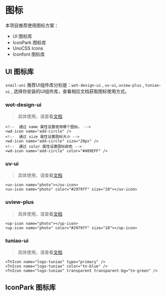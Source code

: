 # 图标
本项目推荐使用图标方案：
- UI 图标库
- IconPark 图标库
- UnoCSS Icons
- Iconfont 图标库
## UI 图标库
`snail-uni` 推荐UI组件库分别是：`wot-design-ui` ,  `uv-ui`, `uview-plus` ,  `tuniao-ui` , 选择你安装的UI组件库，查看相应文档获取图标使用方式。

###  wot-design-ui
> 具体使用，请查看[文档](https://wot-design-uni.pages.dev/component/icon.html)


```vue
<!--  通过 name 属性设置使用哪个图标。 -->
<wd-icon name="add-circle" />
<!--  通过 size 属性设置图标大小 -->
<wd-icon name="add-circle" size="20px" />
<!--  通过 color 属性设置图标颜色 -->
<wd-icon name="add-circle" color="#409EFF" />
```

### uv-ui
> 具体使用，请查看[文档](https://www.uvui.cn/components/icon.html)

```vue
<uv-icon name="photo"></uv-icon>
<uv-icon name="photo" color="#2979ff" size="28"></uv-icon>
```
### uview-plus
> 具体使用，请查看[文档](https://uiadmin.net/uview-plus/components/icon.html)

```vue
<up-icon name="photo"></up-icon>
<up-icon name="photo" color="#2979ff" size="28"></up-icon>
```
### tuniao-ui
> 具体使用，请查看[文档](https://vue3.tuniaokj.com/doc/component/icon.html)

```vue
<TnIcon name="logo-tuniao" type="primary" />
<TnIcon name="logo-tuniao" color="tn-blue" />
<TnIcon name="logo-tuniao" transparent transparent-bg="tn-green" />

```

## IconPark 图标库
